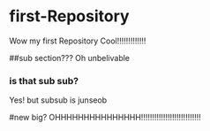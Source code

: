 # first-Repository
Wow my first Repository Cool!!!!!!!!!!!!!

##sub section???
Oh unbelivable

### is that sub sub?
Yes! but subsub is junseob

#new big?
OHHHHHHHHHHHHHHH!!!!!!!!!!!!!!!!!!!!!!!!!!!